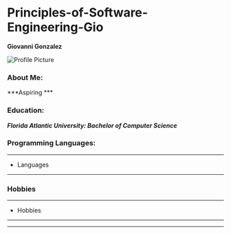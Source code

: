 # Principles-of-Software-Engineering-Gio

**Giovanni Gonzalez**

![Profile Picture](https://user-images.githubusercontent.com/89945885/131761142-2ec7fc0b-af5b-4132-934f-e15f80b09e43.PNG)

### About Me: 

***Aspiring ***

### Education:

***Florida Atlantic University: Bachelor of Computer Science***

### Programming Languages:
***
* Languages
***

### Hobbies
***
* Hobbies
***

-----------------------------------------------------------------------------------------------------------------------------
